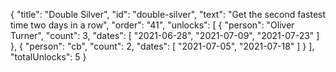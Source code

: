 {
  "title": "Double Silver",
  "id": "double-silver",
  "text": "Get the second fastest time two days in a row",
  "order": "41",
  "unlocks": [
    {
      "person": "Oliver Turner",
      "count": 3,
      "dates": [
        "2021-06-28",
        "2021-07-09",
        "2021-07-23"
      ]
    },
    {
      "person": "cb",
      "count": 2,
      "dates": [
        "2021-07-05",
        "2021-07-18"
      ]
    }
  ],
  "totalUnlocks": 5
}